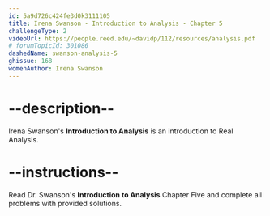 ```yaml
---
id: 5a9d726c424fe3d0k3111105
title: Irena Swanson - Introduction to Analysis - Chapter 5
challengeType: 2
videoUrl: https://people.reed.edu/~davidp/112/resources/analysis.pdf
# forumTopicId: 301086
dashedName: swanson-analysis-5
ghissue: 168
womenAuthor: Irena Swanson
---
```


# --description--

Irena Swanson's __Introduction to Analysis__ is an introduction to Real Analysis.

# --instructions--

Read Dr. Swanson's __Introduction to Analysis__ Chapter Five and complete all problems with provided solutions.